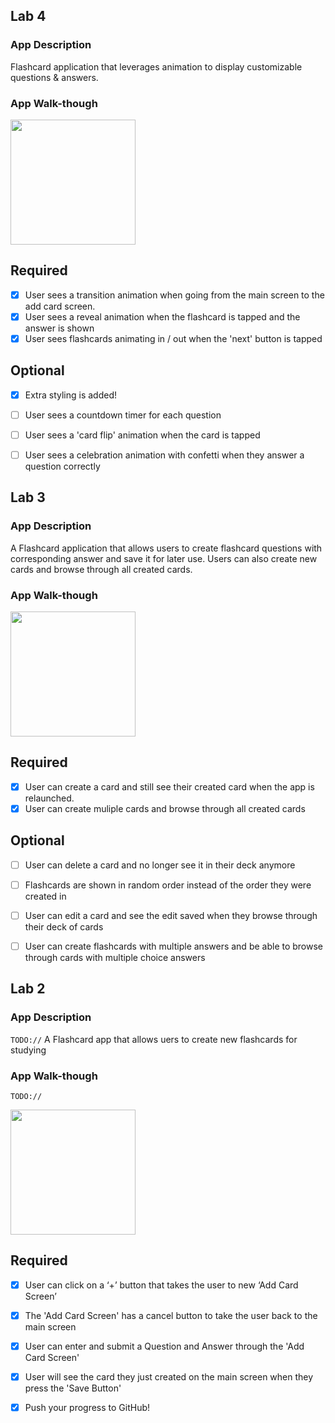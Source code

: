 ## Lab 4

### App Description
Flashcard application that leverages animation to display customizable questions & answers.

### App Walk-though

<img src="https://user-images.githubusercontent.com/20716315/113458898-80061280-93d9-11eb-8d0f-efe39e571ee0.gif" width=200><br>


## Required
- [X] User sees a transition animation when going from the main screen to the add card screen.
- [X] User sees a reveal animation when the flashcard is tapped and the answer is shown
- [X] User sees flashcards animating in / out when the 'next' button is tapped

## Optional
- [X] Extra styling is added!
- [ ] User sees a countdown timer for each question
- [ ] User sees a 'card flip' animation when the card is tapped
- [ ] User sees a celebration animation with confetti when they answer a question correctly


## Lab 3

### App Description
A Flashcard application that allows users to create flashcard questions with corresponding answer and save it for later use. Users can also create new cards and browse through all created cards.

### App Walk-though

<img src="https://user-images.githubusercontent.com/20716315/111837810-6edfe080-88c6-11eb-8902-6ce1ab33c487.gif" width=200><br>


## Required
- [x] User can create a card and still see their created card when the app is relaunched.
- [x] User can create muliple cards and browse through all created cards

## Optional
- [ ] User can delete a card and no longer see it in their deck anymore
- [ ] Flashcards are shown in random order instead of the order they were created in
- [ ] User can edit a card and see the edit saved when they browse through their deck of cards
- [ ] User can create flashcards with multiple answers and be able to browse through cards with multiple choice answers




## Lab 2

### App Description
`TODO://` A Flashcard app that allows uers to create new flashcards for studying

### App Walk-though
`TODO://` 

<img src="https://user-images.githubusercontent.com/20716315/111014499-8c162b80-8369-11eb-8957-6f730f8bac88.gif" width=200><br>


## Required
- [X] User can click on a ‘+’ button that takes the user to new ‘Add Card Screen’
- [X] The 'Add Card Screen' has a cancel button to take the user back to the main screen
- [X] User can enter and submit a Question and Answer through the 'Add Card Screen'
- [X] User will see the card they just created on the main screen when they press the 'Save Button'
- [X] Push your progress to GitHub!

